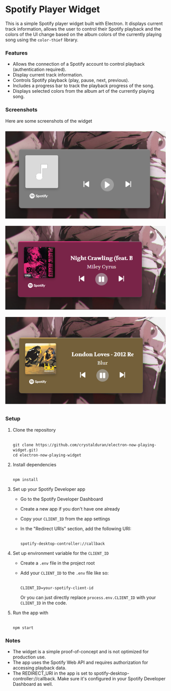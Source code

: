 # Spotify Player Widget

This is a simple Spotify player widget built with Electron. It displays current track information, allows the user to control their Spotify playback and the colors of the UI change based on the album colors of the currently playing song using the `color-thief` library.

### Features

- Allows the connection of a Spotify account to control playback (authentication required).
- Display current track information.
- Controls Spotify playback (play, pause, next, previous).
- Includes a progress bar to track the playback progress of the song.
- Displays selected colors from the album art of the currently playing song.

### Screenshots

Here are some screenshots of the widget

<img src="./assets/default_state.png" alt="Default state" width="518" style="margin: 10px 0;"/>

<img src="./assets/night_crawling.png" alt="Song playing night crawling" width="518" style="margin: 10px 0;"/>

<img src="./assets/london_loves.png" alt="Song playing london loves" width="518" style="margin: 10px 0;"/>

### Setup

1. Clone the repository

   ```

   git clone https://github.com/crystalduran/electron-now-playing-widget.git)
   cd electron-now-playing-widget

   ```

2. Install dependencies

   ```

   npm install

   ```

3. Set up your Spotify Developer app

   - Go to the Spotify Developer Dashboard
   - Create a new app if you don't have one already
   - Copy your `CLIENT_ID` from the app settings
   - In the "Redirect URIs" section, add the following URI:

     ```

     spotify-desktop-controller://callback

     ```

4. Set up environment variable for the `CLIENT_ID`

   - Create a `.env` file in the project root
   - Add your `CLIENT_ID` to the `.env` file like so:

     ```

     CLIENT_ID=your-spotify-client-id

     ```

     Or you can just directly replace `process.env.CLIENT_ID` with your `CLIENT_ID` in the code.

5. Run the app with

   ```

   npm start

   ```

### Notes

- The widget is a simple proof-of-concept and is not optimized for production use.
- The app uses the Spotify Web API and requires authorization for accessing playback data.
- The REDIRECT_URI in the app is set to spotify-desktop-controller://callback. Make sure it's configured in your Spotify Developer Dashboard as well.
